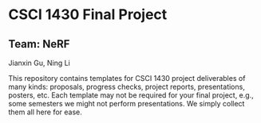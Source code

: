 # CSCI 1430 Final Project 

## Team: NeRF

Jianxin Gu, Ning Li

This repository contains templates for CSCI 1430 project deliverables of many kinds: proposals, progress checks, project reports, presentations, posters, etc.
Each template may not be required for your final project, e.g., some semesters we might not perform presentations. We simply collect them all here for ease.
